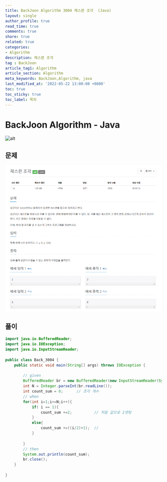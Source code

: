 ```yaml
---
title: BackJoon Algorithm 3004 체스판 조각  (Java)
layout: single
author_profile: true
read_time: true
comments: true
share: true
related: true
categories:
- Algorithm
description: 체스판 조각 
tag : BackJoon
article_tag1: Algorithm
article_section: Algorithm
meta_keywords: BackJoon,Algorithm, java
last_modified_at: '2022-05-22 13:00:00 +0800'
toc: true
toc_sticky: true
toc_label: 목차
---
```


BackJoon Algorithm - Java
====================

![alt](https://d2gd6pc034wcta.cloudfront.net/images/logo@2x.png)

## 문제

![alt](/assets/images/post/Algorithm/3004.png)


## 풀이

```java
import java.io.BufferedReader;
import java.io.IOException;
import java.io.InputStreamReader;

public class Back_3004 {
    public static void main(String[] args) throws IOException {

        // given
        BufferedReader br = new BufferedReader(new InputStreamReader(System.in));
        int N = Integer.parseInt(br.readLine());
        int count_sum = 0;      // 조각 개수
        // when
        for(int i=1;i<=N;i++){
            if( i == 1){
                count_sum +=2;          // 처음 값으로 2셋팅
            }
            else{
                count_sum +=((i/2)+1);  //
            }

        }
        // then
        System.out.println(count_sum);
        br.close();
    }

}


```

